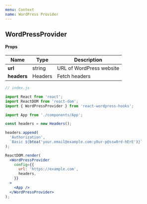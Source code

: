 ```yaml
---
menu: Context
name: WordPress Provider
---
```


## WordPressProvider

#### Props

| Name        | Type    | Description              |
| ----------- | ------- | ------------------------ |
| **url**     | string  | URL of WordPress website |
| **headers** | Headers | Fetch headers            |

```jsx
// index.js

import React from 'react';
import ReactDOM from 'react-dom';
import { WordPressProvider } from 'react-wordpress-hooks';

import App from './components/App';

const headers = new Headers();

headers.append(
  'Authorization',
  `Basic ${btoa('your.email@example.com:y0ur-p@ssw0rd-hErE')}`
);

ReactDOM.render(
  <WordPressProvider
    config={{
      url: 'https://example.com',
      headers,
    }}
  >
    <App />
  </WordPressProvider>
);
```

